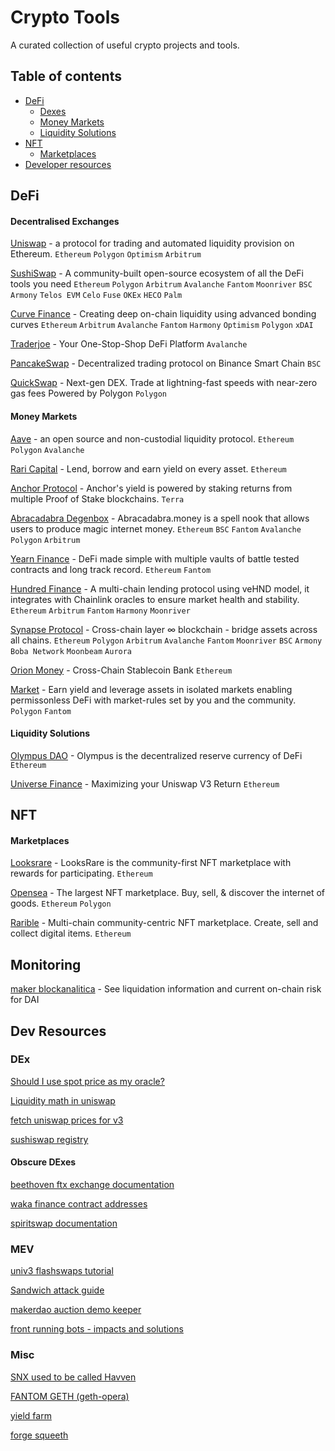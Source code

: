 
# Crypto Tools
A curated collection of useful crypto projects and tools.

## Table of contents
- [DeFi](#defi)
	- [Dexes](#decentralised-exchanges)
	- [Money Markets](#money-market)
	- [Liquidity Solutions](#liquidity-solutions)
- [NFT](#nft)
	- [Marketplaces](#marketplaces)
- [Developer resources](#dev-resources)

## DeFi

#### Decentralised Exchanges

[Uniswap](https://app.uniswap.org) - a protocol for trading and automated liquidity provision on Ethereum. `Ethereum` `Polygon` `Optimism` `Arbitrum`

[SushiSwap](https://app.sushi.com) - A community-built open-source ecosystem of all the DeFi tools you need `Ethereum` `Polygon` `Arbitrum` `Avalanche` `Fantom` `Moonriver` `BSC` `Armony` `Telos EVM` `Celo` `Fuse` `OKEx` `HECO` `Palm`

[Curve Finance](https://curve.fi) - Creating deep on-chain liquidity using advanced bonding curves `Ethereum` `Arbitrum` `Avalanche` `Fantom` `Harmony` `Optimism` `Polygon` `xDAI`

[Traderjoe](https://traderjoexyz.com) - Your One-Stop-Shop DeFi Platform `Avalanche`

[PancakeSwap](https://pancakeswap.finance) - Decentralized trading protocol on Binance Smart Chain `BSC`

[QuickSwap](https://quickswap.exchange) - Next-gen DEX. Trade at lightning-fast speeds with near-zero gas fees Powered by Polygon `Polygon`

#### Money Markets

[Aave](https://aave.com) - an open source and non-custodial liquidity protocol. `Ethereum` `Polygon` `Avalanche`

[Rari Capital](https://app.rari.capital) - Lend, borrow and earn yield on every asset. `Ethereum`

[Anchor Protocol](https://app.anchorprotocol.com/) - Anchor's yield is powered by staking returns from multiple Proof of Stake blockchains. `Terra`

[Abracadabra Degenbox](https://abracadabra.money/) - Abracadabra.money is a spell nook that allows users to produce magic internet money. `Ethereum` `BSC` `Fantom` `Avalanche` `Polygon` `Arbitrum`

[Yearn Finance](https://yearn.finance/#/vaults) - DeFi made simple with multiple vaults of battle tested contracts and long track record. `Ethereum` `Fantom`

[Hundred Finance](https://hundred.finance) - A multi-chain lending protocol using veHND model, it integrates with Chainlink oracles to ensure market health and stability. `Ethereum` `Arbitrum` `Fantom` `Harmony` `Moonriver`

[Synapse Protocol](https://synapseprotocol.com) - Cross-chain layer ∞ blockchain - bridge assets across all chains. `Ethereum` `Polygon` `Arbitrum` `Avalanche` `Fantom` `Moonriver` `BSC` `Armony` `Boba Network` `Moonbeam` `Aurora`  

[Orion Money](https://orion.money) - Cross-Chain Stablecoin Bank `Ethereum`

[Market](https://market.xyz) - Earn yield and leverage assets in isolated markets enabling permissonless DeFi with market-rules set by you and the community. `Polygon` `Fantom`

#### Liquidity Solutions

[Olympus DAO](https://olympusdao.finance/pro) - Olympus is the decentralized reserve currency of DeFi `Ethereum`

[Universe Finance](https://universe.finance) - Maximizing your Uniswap V3 Return `Ethereum`

## NFT

#### Marketplaces

[Looksrare](https://looksrare.org) - LooksRare is the community-first NFT marketplace with rewards for participating. `Ethereum`

[Opensea](https://opensea.io) - The largest NFT marketplace. Buy, sell, & discover the internet of goods. `Ethereum` `Polygon`

[Rarible](https://rarible.com) - Multi-chain community-centric NFT marketplace. Create, sell and collect digital items. `Ethereum`

## Monitoring

[maker blockanalitica](https://maker.blockanalitica.com/) - See liquidation information and current on-chain risk for DAI

## Dev Resources

### DEx
[Should I use spot price as my oracle?](https://shouldiusespotpriceasmyoracle.com/)

[Liquidity math in uniswap](https://atiselsts.github.io/pdfs/uniswap-v3-liquidity-math.pdf)

[fetch uniswap prices for v3](https://docs.uniswap.org/sdk/guides/fetching-prices)

[sushiswap registry](https://hackmd.io/@kSCbGhceTL2d5BmUdh7pwg/HyRNTO_fO#Sushiswap-Registry)

#### Obscure DExes
[beethoven ftx exchange documentation](https://docs.beethovenx.io/developers/deployments)

[waka finance contract addresses](https://waka-finance-2.gitbook.io/waka-finance/documentation/contracts)

[spiritswap documentation](https://layer3.gitbook.io/spirit-swap/)

### MEV

[univ3 flashswaps tutorial](https://medium.com/coinmonks/tutorial-of-flash-swaps-of-uniswap-v3-73c0c846b822)

[Sandwich attack guide](https://github.com/sempakilang/sandwich-attack)

[makerdao auction demo keeper](https://github.com/makerdao/auction-demo-keeper)

[front running bots - impacts and solutions](https://chubk.com/what-is-front-running-bot-crypto-impacts-and-solutions/)

### Misc

[SNX used to be called Havven](https://blog.coingecko.com/import-coingecko-cryptocurrency-data-into-google-sheets/)

[FANTOM GETH (geth-opera)](https://github.com/Fantom-foundation/go-opera)

[yield farm](https://twitter.com/route2fi/status/1484561521204154375?s=21)

[forge squeeth](https://github.com/wilsoncusack/forge-squeeth)
